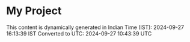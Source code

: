 # My Project

This content is dynamically generated in Indian Time (IST): 2024-09-27 16:13:39 IST
Converted to UTC: 2024-09-27 10:43:39 UTC
